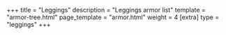 +++
title = "Leggings"
description = "Leggings armor list"
template = "armor-tree.html"
page_template = "armor.html"
weight = 4
[extra]
type = "leggings"
+++
